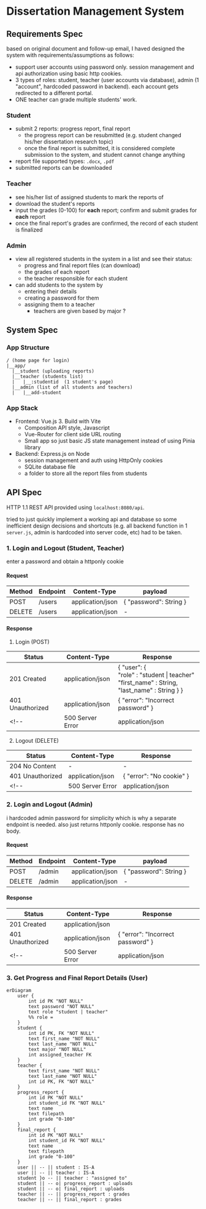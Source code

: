 # Dissertation Management System

## Requirements Spec

based on original document and follow-up email, I haved designed the system with requirements/assumptions as follows:

- support user accounts using password only. session management and api authorization using basic http cookies.
- 3 types of roles: student, teacher (user accounts via database), admin (1 "account", hardcoded password in backend). each account gets redirected to a different portal.
- ONE teacher can grade multiple students' work.

### Student

- submit 2 reports: progress report, final report
  - the progress report can be resubmitted (e.g. student changed his/her dissertation research topic)
  - once the final report is submitted, it is considered complete submission to the system, and student cannot change anything
- report file supported types: `.docx`, `.pdf`
- submitted reports can be downloaded

### Teacher

- see his/her list of assigned students to mark the reports of
- download the student's reports
- input the grades (0-100) for **each** report; confirm and submit grades for **each** report
- once the final report's grades are confirmed, the record of each student is finalized

### Admin

- view all registered students in the system in a list and see their status:
  - progress and final report files (can download)
  - the grades of each report
  - the teacher responsible for each student
- can add students to the system by
  - entering their details
  - creating a password for them
  - assigning them to a teacher
    - teachers are given based by major ?

## System Spec

### App Structure

```text
/ (home page for login)
|__app/
  |__student (uploading reports)
  |__teacher (students list)
  |   |__:studentid  (1 student's page)
  |__admin (list of all students and teachers)
  |   |__add-student
```

### App Stack

- Frontend: Vue.js 3. Build with Vite
  - Composition API style, Javascript
  - Vue-Router for client side URL routing
  - Small app so just basic JS state management instead of using Pinia library
- Backend: Express.js on Node
  - session management and auth using HttpOnly cookies
  - SQLite database file
  - a folder to store all the report files from students

## API Spec

HTTP 1.1 REST API provided using `localhost:8080/api`.  

tried to just quickly implement a working api and database so some inefficient design decisions and shortcuts (e.g. all backend function in 1 `server.js`, admin is hardcoded into server code, etc) had to be taken.

### 1. Login and Logout (Student, Teacher)

enter a password and obtain a httponly cookie

#### Request

| Method | Endpoint | Content-Type | payload |
|-|-|-|-|
|POST|/users|application/json|  { "password": String } |
|DELETE|/users| application/json| - |

#### Response

1. Login (POST)

|Status| Content-Type |Response|
|-|-|-|
|201 Created| application/json | { "user": { <br> "role" : "student \| teacher" <br> "first_name" : String, <br> "last_name" : String } } |
|401 Unauthorized| application/json| { "error": "Incorrect password" }|
<!-- |500 Server Error| application/json | { "error" : "Something went wrong. Please try again later."} | -->

2. Logout (DELETE)

|Status|Content-Type|Response|
|-|-|-|
|204 No Content|-|-|
|401 Unauthorized|application/json|{ "error": "No cookie" }|
<!-- |500 Server Error| application/json | { "error" : "Something went wrong. Please try again later."} | -->

### 2. Login and Logout (Admin)

i hardcoded admin password for simplicity which is why a separate endpoint is needed. also just returns httponly cookie. response has no body.

#### Request

| Method | Endpoint | Content-Type | payload |
|-|-|-|-|
|POST|/admin|application/json|  { "password": String } |
|DELETE|/admin| application/json| - |

#### Response

|Status| Content-Type |Response|
|-|-|-|
|201 Created| application/json | | 
|401 Unauthorized| application/json| { "error": "Incorrect password" }|
<!-- |500 Server Error| application/json | { "error" : "Something went wrong. Please try again later."} | -->

### 3. Get Progress and Final Report Details (User)






```mermaid
erDiagram
    user {
        int id PK "NOT NULL"
        text password "NOT NULL"
        text role "student | teacher"
        %% role = 
    }
    student {
        int id PK, FK "NOT NULL"
        text first_name "NOT NULL"
        text last_name "NOT NULL"
        text major "NOT NULL"
        int assigned_teacher FK
    }
    teacher {
        text first_name "NOT NULL"
        text last_name "NOT NULL"
        int id PK, FK "NOT NULL"
    }
    progress_report {
        int id PK "NOT NULL"
        int student_id FK "NOT NULL"
        text name
        text filepath
        int grade "0-100"
    }
    final_report {
        int id PK "NOT NULL"
        int student_id FK "NOT NULL"
        text name
        text filepath
        int grade "0-100"
    }
    user || -- || student : IS-A
    user || -- || teacher : IS-A
    student }o -- || teacher : "assigned to"
    student || -- o| progress_report : uploads
    student || -- o| final_report : uploads
    teacher || -- || progress_report : grades
    teacher || -- || final_report : grades
```